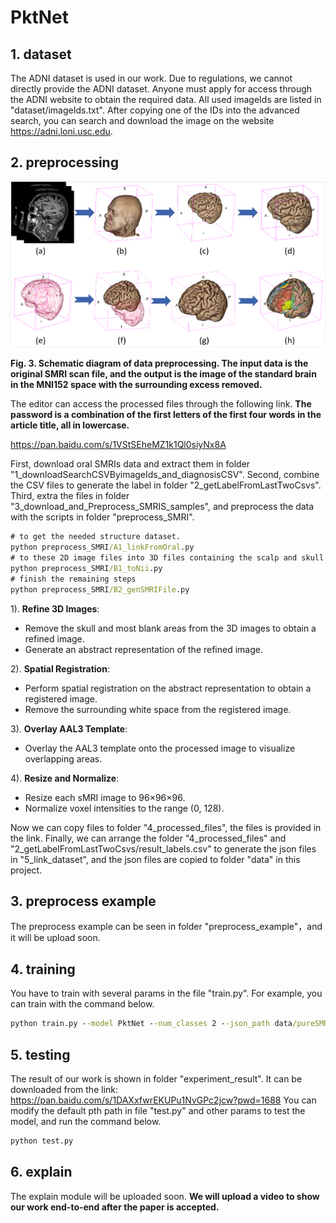 # PktNet

## 1. dataset

The ADNI dataset is used in our work.
Due to regulations, we cannot directly provide the ADNI dataset. Anyone must apply for access through the ADNI website to obtain the required data.
All used imageIds are listed in "dataset/imageIds.txt". After copying one of the IDs into the advanced search, you can search and download the image on the website <https://adni.loni.usc.edu>.

## 2. preprocessing

![Alt text](images/preprocess.png)

**Fig. 3. Schematic diagram of data preprocessing. The input data is the original
SMRI scan file, and the output is the image of the standard brain in the
MNI152 space with the surrounding excess removed.**

The editor can access the processed files through the following link. 
**The password is a combination of the first letters of the first four words in the article title, all in lowercase.**

https://pan.baidu.com/s/1VStSEheMZ1k1Ql0siyNx8A

First, download oral SMRIs data and extract them in folder "1_downloadSearchCSVByimageIds_and_diagnosisCSV".
Second, combine the CSV files to generate the label in folder "2_getLabelFromLastTwoCsvs".
Third, extra the files in folder "3_download_and_Preprocess_SMRIS_samples", and preprocess the data with the scripts in folder "preprocess_SMRI".

```cmd
# to get the needed structure dataset.
python preprocess_SMRI/A1_linkFromOral.py 
# to these 2D image files into 3D files containing the scalp and skull
python preprocess_SMRI/B1_toNii.py 
# finish the remaining steps
python preprocess_SMRI/B2_genSMRIFile.py
```

1). **Refine 3D Images**:

- Remove the skull and most blank areas from the 3D images to obtain a refined image.
- Generate an abstract representation of the refined image.

2). **Spatial Registration**:

- Perform spatial registration on the abstract representation to obtain a registered image.
- Remove the surrounding white space from the registered image.

3). **Overlay AAL3 Template**:

- Overlay the AAL3 template onto the processed image to visualize overlapping areas.

4). **Resize and Normalize**:

- Resize each sMRI image to 96×96×96.
- Normalize voxel intensities to the range (0, 128).

Now we can copy files to folder "4_processed_files", the files is provided in the link.
Finally, we can arrange the folder "4_processed_files" and "2_getLabelFromLastTwoCsvs/result_labels.csv" to generate the json files in "5_link_dataset", and the json files are copied to folder "data" in this project.

## 3. preprocess example

The preprocess example can be seen in folder "preprocess_example"，and it will be upload soon.

## 4. training

You have to train with several params in the file "train.py". For example, you can train with the command below.

```cmd
python train.py --model PktNet --num_classes 2 --json_path data/pureSMRI_1207_threeStage/twoClass_5Fold/CNvsAD/fiveFold_3.json
```

## 5. testing

The result of our work is shown in folder "experiment_result". It can be downloaded from the link: https://pan.baidu.com/s/1DAXxfwrEKUPu1NvGPc2jcw?pwd=1688
You can modify the default pth path in file "test.py" and other params to test the model, and run the command below.

```cmd
python test.py
```

## 6. explain

The explain module will be uploaded soon. **We will upload a video to show our work end-to-end after the paper is accepted.**
